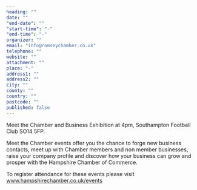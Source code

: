 ```yaml
---
heading: ""
date: ""
"end-date": ""
"start-time": "-"
"end-time": "-"
organizer: ""
email: "info@romseychamber.co.uk"
telephone: ""
website: ""
attachment: ""
place: "-"
address1: ""
address2: ""
city: ""
county: ""
country: ""
postcode: ""
published: false
---
```


Meet the Chamber and Business Exhibition at 4pm, Southampton Football Club SO14 5FP.

Meet the Chamber events offer you the chance to forge new business contacts, meet up with Chamber members and non member businesses, raise your company profile and discover how your business can grow and prosper with the Hampshire
Chamber of Commerce. 

To register attendance for these events please visit www.hampshirechamber.co.uk/events